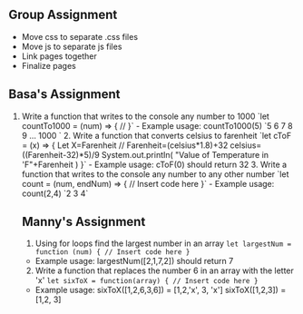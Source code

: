 ## Group Assignment
- Move css to separate .css files
- Move js to separate js files
- Link pages together
- Finalize pages


## Basa's Assignment
1. Write a function that writes to the console any number to 1000
`let countTo1000 = (num) => {
  // <script>
for (let x = 0; x < 1000; x++) {
  console.count();
}
</script>
  }`
  - Example usage: countTo1000(5)
  `5
  6
  7
  8
  9
  ...
  1000
  `
2. Write a function that converts celsius to farenheit
`let cToF = (x) => {
  Let X=Farenheit
  // Farenheit=(celsius*1.8)+32
    celsius=((Farenheit-32)*5)/9
    System.out.printIn(
      "Value of Temperature in 'F"+Farenheit
      )
  }`
  - Example usage: cToF(0) should return 32
3. Write a function that writes to the console any number to any other number
`let count = (num, endNum) => {
  // Insert code here
  }`
  - Example usage: count(2,4)
  `2
  3
  4`

## Manny's Assignment
  1. Using for loops find the largest number in an array
  `let largestNum = function (num) {
    // Insert code here
    }`
  - Example usage: largestNum([2,1,7,2]) should return 7
  2. Write a function that replaces the number 6 in an array with the letter 'x'
  `let sixToX = function(array) {
    // Insert code here
    }`
  - Example usage: sixToX([1,2,6,3,6]) = [1,2,'x', 3, 'x']
  sixToX([1,2,3]) = [1,2, 3]
